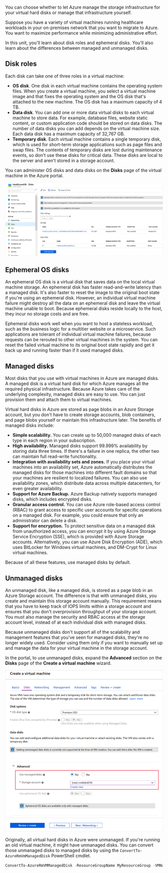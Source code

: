 You can choose whether to let Azure manage the storage infrastructure for your virtual hard disks or manage that infrastructure yourself.

Suppose you have a variety of virtual machines running healthcare workloads in your on-premises network that you want to migrate to Azure. You want to maximize performance while minimizing administrative effort.

In this unit, you'll learn about disk roles and ephemeral disks. You'll also learn about the differences between managed and unmanaged disks.

## Disk roles

Each disk can take one of three roles in a virtual machine:

- **OS disk**. One disk in each virtual machine contains the operating system files. When you create a virtual machine, you select a virtual machine image and that fixes the operating system and the OS disk that's attached to the new machine. The OS disk has a maximum capacity of 4 TB.
- **Data disk**. You can add one or more data virtual disks to each virtual machine to store data. For example, database files, website static content, or custom application code should be stored on data disks. The number of data disks you can add depends on the virtual machine size. Each data disk has a maximum capacity of 32,767 GB.
- **Temporary disk**. Each virtual machine contains a single temporary disk, which is used for short-term storage applications such as page files and swap files. The contents of temporary disks are lost during maintenance events, so don't use these disks for critical data. These disks are local to the server and aren't stored in a storage account.

You can administer OS disks and data disks on the **Disks** page of the virtual machine in the Azure portal.

![Editing disks in the Azure portal](../media/2-edit-disks-portal.png)

## Ephemeral OS disks

An ephemeral OS disk is a virtual disk that saves data on the local virtual machine storage. An ephemeral disk has faster read-and-write latency than a managed disk. It's also faster to reset the image to the original boot state if you're using an ephemeral disk. However, an individual virtual machine failure might destroy all the data on an ephemeral disk and leave the virtual machine unable to boot. Because ephemeral disks reside locally to the host, they incur no storage costs and are free.

Ephemeral disks work well when you want to host a stateless workload, such as the business logic for a multitier website or a microservice. Such applications are tolerant of individual virtual machine failures, because requests can be rerouted to other virtual machines in the system. You can reset the failed virtual machine to its original boot state rapidly and get it back up and running faster than if it used managed disks.

## Managed disks

Most disks that you use with virtual machines in Azure are managed disks. A managed disk is a virtual hard disk for which Azure manages all the required physical infrastructure. Because Azure takes care of the underlying complexity, managed disks are easy to use. You can just provision them and attach them to virtual machines.

Virtual hard disks in Azure are stored as page blobs in an Azure Storage account, but you don't have to create storage accounts, blob containers, and page blobs yourself or maintain this infrastructure later. The benefits of managed disks include:

- **Simple scalability.** You can create up to 50,000 managed disks of each type in each region in your subscription. 
- **High availability.** Managed disks support 99.999% availability by storing data three times. If there's a failure in one replica, the other two can maintain full read-write functionality.
- **Integration with availability sets and zones.** If you place your virtual machines into an availability set, Azure automatically distributes the managed disks for those machines into different fault domains so that your machines are resilient to localized failures. You can also use availability zones, which distribute data across multiple datacenters, for even greater availability.
- **Support for Azure Backup.** Azure Backup natively supports managed disks, which includes encrypted disks.
- **Granular access control.** You can use Azure role-based access control (RBAC) to grant access to specific user accounts for specific operations on a managed disk. For example, you could ensure that only an administrator can delete a disk.
- **Support for encryption.** To protect sensitive data on a managed disk from unauthorized access, you can encrypt it by using Azure Storage Service Encryption (SSE), which is provided with Azure Storage accounts. Alternatively, you can use Azure Disk Encryption (ADE), which uses BitLocker for Windows virtual machines, and DM-Crypt for Linux virtual machines.

Because of all these features, use managed disks by default.

## Unmanaged disks

An unmanaged disk, like a managed disk, is stored as a page blob in an Azure Storage account. The difference is that with unmanaged disks, you create and maintain this storage account manually. This requirement means that you have to keep track of IOPS limits within a storage account and ensures that you don't overprovision throughput of your storage account. You must also manage the security and RBAC access at the storage account level, instead of at each individual disk with managed disks.

Because unmanaged disks don't support all of the scalability and management features that you've seen for managed disks, they're no longer widely used. Consider using them only if you want to manually set up and manage the data for your virtual machine in the storage account.

In the portal, to use unmanaged disks, expand the **Advanced** section on the **Disks** page of the **Create a virtual machine** wizard.

![Using unmanaged disks in the Azure portal](../media/2-using-unmanaged-disks.png)

Originally, all virtual hard disks in Azure were unmanaged. If you're running an old virtual machine, it might have unmanaged disks. You can convert those unmanaged disks to managed disks by using the `ConvertTo-AzureRmVmManagedDisk` PowerShell cmdlet.

```PowerShell
ConvertTo-AzureRmVMManagedDisk -ResourceGroupName MyResourceGroup -VMName WebVm
```
